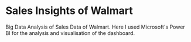 # Sales Insights of Walmart
Big Data Analysis of Sales Data of Walmart.
Here I used Microsoft's Power BI for the analysis and visualisation of the dashboard.
